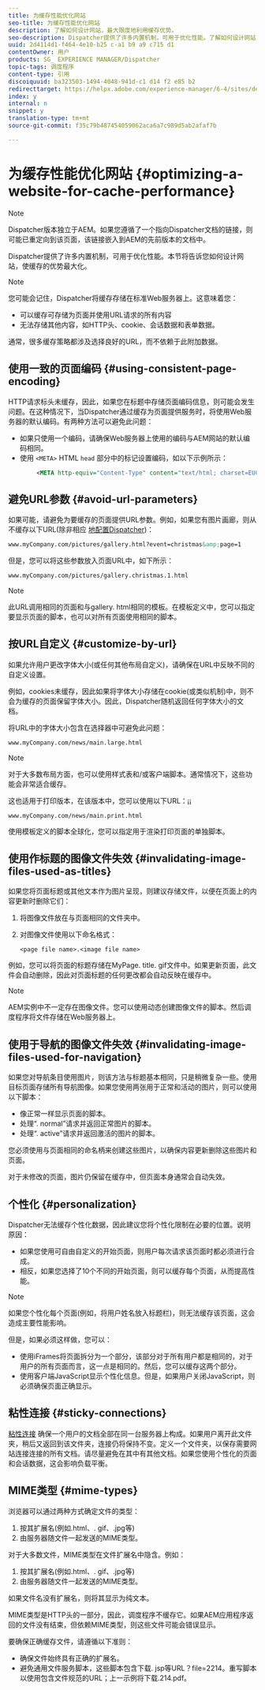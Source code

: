 ```yaml
---
title: 为缓存性能优化网站
seo-title: 为缓存性能优化网站
description: 了解如何设计网站，最大限度地利用缓存优势。
seo-description: Dispatcher提供了许多内置机制，可用于优化性能。了解如何设计网站，最大限度地利用缓存优势。
uuid: 2d4114d1-f464-4e10-b25 c-a1 b9 a9 c715 d1
contentOwner: 用户
products: SG_ EXPERIENCE MANAGER/Dispatcher
topic-tags: 调度程序
content-type: 引用
discoiquuid: ba323503-1494-4048-941d-c1 d14 f2 e85 b2
redirecttarget: https://helpx.adobe.com/experience-manager/6-4/sites/deploying/using/configuring-performance.html
index: y
internal: n
snippet: y
translation-type: tm+mt
source-git-commit: f35c79b487454059062aca6a7c989d5ab2afaf7b

---
```



# 为缓存性能优化网站 {#optimizing-a-website-for-cache-performance}

<!-- 

Comment Type: remark
Last Modified By: Silviu Raiman (raiman)
Last Modified Date: 2017-10-25T04:13:34.919-0400

<p>This is a redirect to /experience-manager/6-2/sites/deploying/using/configuring-performance.html</p>

 -->

>[!NOTE]
>
>Dispatcher版本独立于AEM。如果您遵循了一个指向Dispatcher文档的链接，则可能已重定向到该页面，该链接嵌入到AEM的先前版本的文档中。

Dispatcher提供了许多内置机制，可用于优化性能。本节将告诉您如何设计网站，使缓存的优势最大化。

>[!NOTE]
>
>您可能会记住，Dispatcher将缓存存储在标准Web服务器上。这意味着您：
>
>* 可以缓存可存储为页面并使用URL请求的所有内容
>* 无法存储其他内容，如HTTP头、cookie、会话数据和表单数据。
>
>
通常，很多缓存策略都涉及选择良好的URL，而不依赖于此附加数据。

## 使用一致的页面编码 {#using-consistent-page-encoding}

HTTP请求标头未缓存，因此，如果您在标题中存储页面编码信息，则可能会发生问题。在这种情况下，当Dispatcher通过缓存为页面提供服务时，将使用Web服务器的默认编码。有两种方法可以避免此问题：

* 如果只使用一个编码，请确保Web服务器上使用的编码与AEM网站的默认编码相同。
* 使用 `<META>` HTML `head` 部分中的标记设置编码，如以下示例所示：

```xml
        <META http-equiv="Content-Type" content="text/html; charset=EUC-JP">
```

## 避免URL参数 {#avoid-url-parameters}

如果可能，请避免为要缓存的页面提供URL参数。例如，如果您有图片画廊，则从不缓存以下URL(除非相应 [地配置Dispatcher](dispatcher-configuration.md#main-pars_title_24))：

```xml
www.myCompany.com/pictures/gallery.html?event=christmas&amp;page=1
```

但是，您可以将这些参数放入页面URL中，如下所示：

```xml
www.myCompany.com/pictures/gallery.christmas.1.html
```

>[!NOTE]
>
>此URL调用相同的页面和与gallery. html相同的模板。在模板定义中，您可以指定要显示页面的脚本，也可以对所有页面使用相同的脚本。

## 按URL自定义 {#customize-by-url}

如果允许用户更改字体大小(或任何其他布局自定义)，请确保在URL中反映不同的自定义设置。

例如，cookies未缓存，因此如果将字体大小存储在cookie(或类似机制)中，则不会为缓存的页面保留字体大小。因此，Dispatcher随机返回任何字体大小的文档。

将URL中的字体大小包含在选择器中可避免此问题：

```xml
www.myCompany.com/news/main.large.html
```

>[!NOTE]
>
>对于大多数布局方面，也可以使用样式表和/或客户端脚本。通常情况下，这些功能会非常适合缓存。
>
>这也适用于打印版本，在该版本中，您可以使用以下URL：¡¡
>
>`www.myCompany.com/news/main.print.html`
>
>使用模板定义的脚本全球化，您可以指定用于渲染打印页面的单独脚本。

## 使用作标题的图像文件失效 {#invalidating-image-files-used-as-titles}

如果您将页面标题或其他文本作为图片呈现，则建议存储文件，以便在页面上的内容更新时删除它们：

1. 将图像文件放在与页面相同的文件夹中。
1. 对图像文件使用以下命名格式：

   `<page file name>.<image file name>`

例如，您可以将页面的标题存储在MyPage. title. gif文件中。如果更新页面，此文件会自动删除，因此对页面标题的任何更改都会自动反映在缓存中。

>[!NOTE]
>
>AEM实例中不一定存在图像文件。您可以使用动态创建图像文件的脚本。然后调度程序将文件存储在Web服务器上。

## 使用于导航的图像文件失效 {#invalidating-image-files-used-for-navigation}

如果您对导航条目使用图片，则该方法与标题基本相同，只是稍微复杂一些。使用目标页面存储所有导航图像。如果您使用两张用于正常和活动的图片，则可以使用以下脚本：

* 像正常一样显示页面的脚本。
* 处理“. normal”请求并返回正常图片的脚本。
* 处理“. active”请求并返回激活的图片的脚本。

您必须使用与页面相同的命名柄来创建这些图片，以确保内容更新删除这些图片和页面。

对于未修改的页面，图片仍保留在缓存中，但页面本身通常会自动失效。

## 个性化 {#personalization}

Dispatcher无法缓存个性化数据，因此建议您将个性化限制在必要的位置。说明原因：

* 如果您使用可自由自定义的开始页面，则用户每次请求该页面时都必须进行合成。
* 相反，如果您选择了10个不同的开始页面，则可以缓存每个页面，从而提高性能。

>[!NOTE]
>
>如果您个性化每个页面(例如，将用户姓名放入标题栏)，则无法缓存该页面，这会造成主要性能影响。
>
>但是，如果必须这样做，您可以：
>
>* 使用iFrames将页面拆分为一个部分，该部分对于所有用户都是相同的，对于用户的所有页面而言，这一点是相同的。然后，您可以缓存这两个部分。
>* 使用客户端JavaScript显示个性化信息。但是，如果用户关闭JavaScript，则必须确保页面正确显示。
>



## 粘性连接 {#sticky-connections}

[粘性连接](dispatcher.md#TheBenefitsofLoadBalancing) 确保一个用户的文档全部在同一台服务器上构成。如果用户离开此文件夹，稍后又返回到该文件夹，连接仍将保持不变。定义一个文件夹，以保存需要网站连接连接的所有文档。请尽量避免在其中有其他文档。如果您使用个性化的页面和会话数据，这会影响负载平衡。

## MIME类型 {#mime-types}

浏览器可以通过两种方式确定文件的类型：

1. 按其扩展名(例如.html、. gif、.jpg等)
1. 由服务器随文件一起发送的MIME类型。

对于大多数文件，MIME类型在文件扩展名中隐含。例如：

1. 按其扩展名(例如.html、. gif、.jpg等)
1. 由服务器随文件一起发送的MIME类型。

如果文件名没有扩展名，则将其显示为纯文本。

MIME类型是HTTP头的一部分，因此，调度程序不缓存它。如果AEM应用程序返回的文件没有结束，但依赖MIME类型，则这些文件可能会错误显示。

要确保正确缓存文件，请遵循以下准则：

* 确保文件始终具有正确的扩展名。
* 避免通用文件服务脚本，这些脚本包含下载. jsp等URL？file=2214。重写脚本以使用包含文件规范的URL；上一示例将下载.214.pdf。

